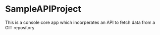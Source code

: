 # SampleAPIProject

This is a console core app which incorperates an API to fetch data from a GIT repository
